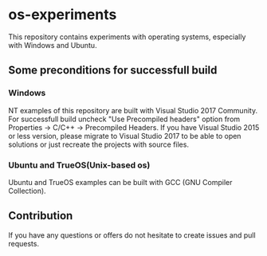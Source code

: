 # os-experiments
This repository contains experiments with operating systems, especially with Windows and Ubuntu.

## Some preconditions for successfull build

### Windows
NT examples of this repository are built with Visual Studio 2017 Community.
For successfull build uncheck "Use Precompiled headers" option from Properties -> C/C++ -> Precompiled Headers.
If you have Visual Studio 2015 or less version, please migrate to Visual Studio 2017 to be able to open solutions or just recreate the projects with source files. 

### Ubuntu and TrueOS(Unix-based os)
Ubuntu and TrueOS examples can be built with GCC (GNU Compiler Collection).

## Contribution
If you have any questions or offers do not hesitate to create issues and pull requests.
